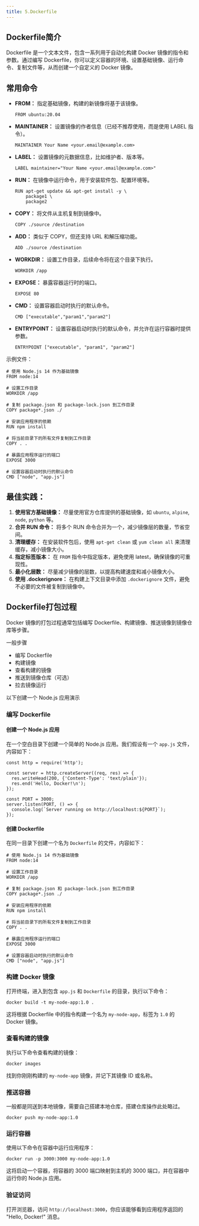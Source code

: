 ```yaml
---
title: 5.Dockerfile
---
```

## Dockerfile简介

Dockerfile 是一个文本文件，包含一系列用于自动化构建 Docker 镜像的指令和参数。通过编写 Dockerfile，你可以定义容器的环境、设置基础镜像、运行命令、复制文件等，从而创建一个自定义的 Docker 镜像。

## 常用命令

* **FROM：** 指定基础镜像，构建的新镜像将基于该镜像。

  ```
  FROM ubuntu:20.04
  ```
* **MAINTAINER：** 设置镜像的作者信息（已经不推荐使用，而是使用 LABEL 指令）。

  ```
  MAINTAINER Your Name <your.email@example.com>
  ```
* **LABEL：** 设置镜像的元数据信息，比如维护者、版本等。

  ```
  LABEL maintainer="Your Name <your.email@example.com>"
  ```
* **RUN：** 在镜像中运行命令，用于安装软件包、配置环境等。

  ```
  RUN apt-get update && apt-get install -y \
      package1 \
      package2
  ```
* **COPY：** 将文件从主机复制到镜像中。

  ```
  COPY ./source /destination
  ```
* **ADD：** 类似于 COPY，但还支持 URL 和解压缩功能。

  ```
  ADD ./source /destination
  ```
* **WORKDIR：** 设置工作目录，后续命令将在这个目录下执行。

  ```
  WORKDIR /app
  ```
* **EXPOSE：** 暴露容器运行时的端口。

  ```
  EXPOSE 80
  ```
* **CMD：** 设置容器启动时执行的默认命令。

  ```
  CMD ["executable","param1","param2"]
  ```
* **ENTRYPOINT：** 设置容器启动时执行的默认命令，并允许在运行容器时提供参数。

  ```
  ENTRYPOINT ["executable", "param1", "param2"]
  ```

示例文件：

```
# 使用 Node.js 14 作为基础镜像
FROM node:14

# 设置工作目录
WORKDIR /app

# 复制 package.json 和 package-lock.json 到工作目录
COPY package*.json ./

# 安装应用程序的依赖
RUN npm install

# 将当前目录下的所有文件复制到工作目录
COPY . .

# 暴露应用程序运行的端口
EXPOSE 3000

# 设置容器启动时执行的默认命令
CMD ["node", "app.js"]
```

## 最佳实践：

1. **使用官方基础镜像：** 尽量使用官方仓库提供的基础镜像，如 `ubuntu`, `alpine`, `node`, `python` 等。
2. **合并 RUN 命令：** 将多个 RUN 命令合并为一个，减少镜像层的数量，节省空间。
3. **清理缓存：** 在安装软件包后，使用 `apt-get clean` 或 `yum clean all` 来清理缓存，减小镜像大小。
4. **指定标签版本：** 在 `FROM` 指令中指定版本，避免使用 latest，确保镜像的可重现性。
5. **最小化层数：** 尽量减少镜像的层数，以提高构建速度和减小镜像大小。
6. **使用 .dockerignore：** 在构建上下文目录中添加 `.dockerignore` 文件，避免不必要的文件被复制到镜像中。

## Dockerfile打包过程

Docker 镜像的打包过程通常包括编写 Dockerfile、构建镜像、推送镜像到镜像仓库等步骤。

一般步骤

* 编写 Dockerfile
* 构建镜像
* 查看构建的镜像
* 推送到镜像仓库（可选）
* 拉去镜像运行

以下创建一个 Node.js 应用演示

### 编写 Dockerfile

#### 创建一个 Node.js 应用

在一个空白目录下创建一个简单的 Node.js 应用。我们假设有一个 `app.js` 文件，内容如下：

```
const http = require('http');

const server = http.createServer((req, res) => {
  res.writeHead(200, {'Content-Type': 'text/plain'});
  res.end('Hello, Docker!\n');
});

const PORT = 3000;
server.listen(PORT, () => {
  console.log(`Server running on http://localhost:${PORT}`);
});
```

#### 创建 Dockerfile

在同一目录下创建一个名为 `Dockerfile` 的文件，内容如下：

```
# 使用 Node.js 14 作为基础镜像
FROM node:14

# 设置工作目录
WORKDIR /app

# 复制 package.json 和 package-lock.json 到工作目录
COPY package*.json ./

# 安装应用程序的依赖
RUN npm install

# 将当前目录下的所有文件复制到工作目录
COPY . .

# 暴露应用程序运行的端口
EXPOSE 3000

# 设置容器启动时执行的默认命令
CMD ["node", "app.js"]
```

### 构建 Docker 镜像

打开终端，进入到包含 `app.js` 和 `Dockerfile` 的目录，执行以下命令：

```
docker build -t my-node-app:1.0 .
```

这将根据 Dockerfile 中的指令构建一个名为 `my-node-app`，标签为 `1.0` 的 Docker 镜像。

### 查看构建的镜像

执行以下命令查看构建的镜像：

```
docker images
```

找到你刚刚构建的 `my-node-app` 镜像，并记下其镜像 ID 或名称。

### 推送容器

一般都是同送到本地镜像，需要自己搭建本地仓库，搭建仓库操作此处略过。

```
docker push my-node-app:1.0
```

### 运行容器

使用以下命令在容器中运行应用程序：

```
docker run -p 3000:3000 my-node-app:1.0
```

这将启动一个容器，将容器的 3000 端口映射到主机的 3000 端口，并在容器中运行你的 Node.js 应用。

### 验证访问

打开浏览器，访问 `http://localhost:3000`，你应该能够看到应用程序返回的 "Hello, Docker!" 消息。
